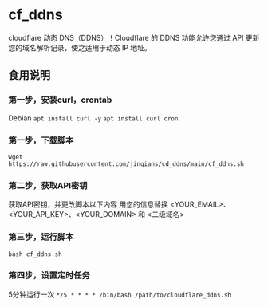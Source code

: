 # cf_ddns
cloudflare 动态 DNS（DDNS）！Cloudflare 的 DDNS 功能允许您通过 API 更新您的域名解析记录，使之适用于动态 IP 地址。

## 食用说明
### 第一步，安装curl，crontab
Debian
`apt install curl -y`
`apt install curl cron`
### 第一步，下载脚本
`wget https://raw.githubusercontent.com/jinqians/cd_ddns/main/cf_ddns.sh`
### 第二步，获取API密钥
获取API密钥，并更改脚本以下内容
用您的信息替换 <YOUR_EMAIL>、<YOUR_API_KEY>、<YOUR_DOMAIN> 和 <二级域名>
### 第三步，运行脚本
`bash cf_ddns.sh`
### 第四步，设置定时任务
5分钟运行一次
`*/5 * * * * /bin/bash /path/to/cloudflare_ddns.sh`
